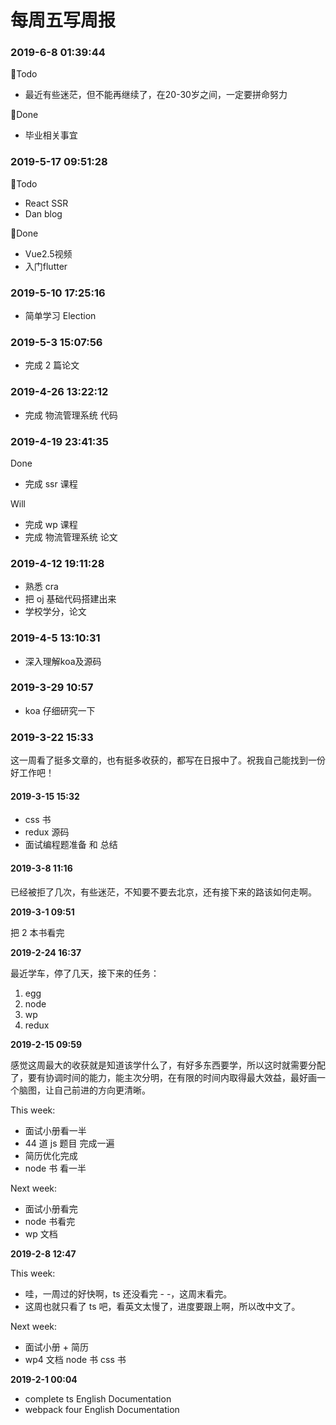 # 每周五写周报

### 2019-6-8 01:39:44

📌Todo
- 最近有些迷茫，但不能再继续了，在20-30岁之间，一定要拼命努力

📝Done
- 毕业相关事宜

### 2019-5-17 09:51:28

📌Todo
- React SSR
- Dan blog

📝Done
- Vue2.5视频
- 入门flutter

### 2019-5-10 17:25:16

- 简单学习 Election

### 2019-5-3 15:07:56

- 完成 2 篇论文

### 2019-4-26 13:22:12

- 完成 物流管理系统 代码

### 2019-4-19 23:41:35
Done

- 完成 ssr 课程

Will

- 完成 wp 课程
- 完成 物流管理系统 论文

### 2019-4-12 19:11:28

- 熟悉 cra
- 把 oj 基础代码搭建出来
- 学校学分，论文

### 2019-4-5 13:10:31

- 深入理解koa及源码

### 2019-3-29 10:57

- koa 仔细研究一下

### 2019-3-22 15:33

这一周看了挺多文章的，也有挺多收获的，都写在日报中了。祝我自己能找到一份好工作吧！

#### 2019-3-15 15:32

- css 书
- redux 源码
- 面试编程题准备 和 总结

#### 2019-3-8 11:16

已经被拒了几次，有些迷茫，不知要不要去北京，还有接下来的路该如何走啊。

**2019-3-1 09:51**

把 2 本书看完

**2019-2-24 16:37**

最近学车，停了几天，接下来的任务：

1. egg
2. node
3. wp
4. redux

**2019-2-15 09:59**

感觉这周最大的收获就是知道该学什么了，有好多东西要学，所以这时就需要分配了，要有协调时间的能力，能主次分明，在有限的时间内取得最大效益，最好画一个脑图，让自己前进的方向更清晰。

This week:

- 面试小册看一半
- 44 道 js 题目 完成一遍
- 简历优化完成
- node 书 看一半

Next week:

- 面试小册看完
- node 书看完
- wp 文档

**2019-2-8 12:47**

This week:

- 哇，一周过的好快啊，ts 还没看完 - -，这周末看完。
- 这周也就只看了 ts 吧，看英文太慢了，进度要跟上啊，所以改中文了。

Next week:

- 面试小册 + 简历
- wp4 文档 node 书 css 书

**2019-2-1 00:04**

- complete ts English Documentation
- webpack four English Documentation
